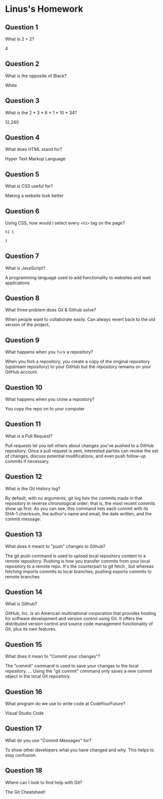 # Linus's Homework

## Question 1

What is 2 + 2?

4

## Question 2

What is the opposite of Black?

White

## Question 3

What is the  2 * 3 * 6 * 1 * 10 * 34?

12,240

## Question 4 

What does HTML stand for?

Hyper Text Markup Language

## Question 5

What is CSS useful for?

Making a website look better

## Question 6

Using CSS, how would I select every `<h1>` tag on the page?

```css
h1 {

}
```

## Question 7

What is JavaScript?

A programming language used to add functionality to websites and web applications

## Question 8

What three problem does Git & Github solve?

When people want to collaborate easily. Can always revert back to the old version of the project,

## Question 9

What happens when you `fork` a repository?

When you fork a repository, you create a copy of the original repository (upstream repository) to your GitHub but the repository remains on your GitHub account.

## Question 10 

What happens when you clone a repostory?

You copy the repo on to your computer

## Question 11

What is a Pull Request?

Pull requests let you tell others about changes you've pushed to a GitHub repository. Once a pull request is sent, interested parties can review the set of changes, discuss potential modifications, and even push follow-up commits if necessary.

## Question 12

What is the Git History log?

By default, with no arguments, git log lists the commits made in that repository in reverse chronological order; that is, the most recent commits show up first. As you can see, this command lists each commit with its SHA-1 checksum, the author's name and email, the date written, and the commit message.

## Question 13

What does it meant to "push" changes to Github?

The git push command is used to upload local repository content to a remote repository. Pushing is how you transfer commits from your local repository to a remote repo. It's the counterpart to git fetch , but whereas fetching imports commits to local branches, pushing exports commits to remote branches

## Question 14

What is Github?

GitHub, Inc. is an American multinational corporation that provides hosting for software development and version control using Git. It offers the distributed version control and source code management functionality of Git, plus its own features.

## Question 15

What does it mean to "Commit your changes"?

The "commit" command is used to save your changes to the local repository. ... Using the "git commit" command only saves a new commit object in the local Git repository.

## Question 16

What program do we use to write code at CodeYourFuture?

Visual Studio Code

## Question 17

What do you use "Commit Messages" for?

To show other developers what you have changed and why. This helps to stop confusion.

## Question 18

Where can I look to find help with Git?

The Git Cheatsheet!
